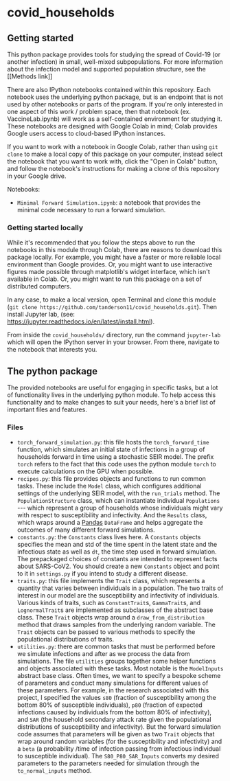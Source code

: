 # covid_households

## Getting started

This python package provides tools for studying the spread of Covid-19 (or another infection) in small, well-mixed subpopulations. For more information about the infection model and supported population structure, see the [[Methods link]]

There are also IPython notebooks contained within this repository. Each notebook uses the underlying python package, but is an endpoint that is not used by other notebooks or parts of the program. If you're only interested in one aspect of this work / problem space, then that notebook (ex. VaccineLab.ipynb) will work as a self-contained environment for studying it. These notebooks are designed with Google Colab in mind; Colab provides Google users access to cloud-based IPython instances.

If you want to work with a notebook in Google Colab, rather than using `git clone` to make a local copy of this package on your computer, instead select the notebook that you want to work with, click the "Open in Colab" button, and follow the notebook's instructions for making a clone of this repository in your Google drive.

Notebooks:
- `Minimal Forward Simulation.ipynb`: a notebook that provides the minimal code necessary to run a forward simulation.

### Getting started locally

While it's recommended that you follow the steps above to run the notebooks in this module through Colab, there are reasons to download this package locally. For example, you might have a faster or more reliable local environment than Google provides. Or, you might want to use interactive figures made possible through matplotlib's widget interface, which isn't available in Colab. Or, you might want to run this package on a set of distributed computers. 

In any case, to make a local version, open Terminal and clone this module (`git clone https://github.com/tanderson11/covid_households.git`). Then install Jupyter lab, (see: https://jupyter.readthedocs.io/en/latest/install.html).

From inside the `covid_households/` directory, run the command `jupyter-lab` which will open the IPython server in your browser. From there, navigate to the notebook that interests you.

## The python package

The provided notebooks are useful for engaging in specific tasks, but a lot of functionality lives in the underlying python module. To help access this functionality and to make changes to suit your needs, here's a brief list of important files and features.

### Files
- `torch_forward_simulation.py`: this file hosts the `torch_forward_time` function, which simulates an initial state of infections in a group of households forward in time using a stochastic SEIR model. The prefix `torch` refers to the fact that this code uses the python module `torch` to execute calculations on the GPU when possible.
- `recipes.py`: this file provides objects and functions to run common tasks. These include the `Model` class, which configures additional settings of the underlying SEIR model, with the `run_trials` method. The `PopulationStructure` class, which can instantiate individual `Populations` --- which represent a group of households whose individuals might vary with respect to susceptibility and infectivity. And the `Results` class, which wraps around a [Pandas](https://pandas.pydata.org/docs/user_guide/index.html#user-guide) `DataFrame` and helps aggregate the outcomes of many different forward simulations.
- `constants.py`: the `Constants` class lives here. A `Constants` objects specifies the mean and std of the time spent in the latent state and the infectious state as well as `dt`, the time step used in forward simulation. The prepackaged choices of constants are intended to represent facts about SARS-CoV2. You should create a new `Constants` object and point to it in `settings.py` if you intend to study a different disease.
- `traits.py`: this file implements the `Trait` class, which represents a quantity that varies between individuals in a population. The two traits of interest in our model are the susceptibility and infectivity of individuals. Various kinds of traits, such as `ConstantTrait`s, `GammaTrait`s, and `LognormalTrait`s are implemented as subclasses of the abstract base class. These `Trait` objects wrap around a `draw_from_distribution` method that draws samples from the underlying random variable. The `Trait` objects can be passed to various methods to specify the populational distributions of traits.
- `utilities.py`: there are common tasks that must be performed before we simulate infections and after as we process the data from simulations. The file `utilities` groups together some helper functions and objects associated with these tasks. Most notable is the `ModelInputs` abstract base class. Often times, we want to specify a bespoke scheme of parameters and conduct many simulations for different values of these parameters. For example, in the research associated with this project, I specified the values `s80` (fraction of susceptibility among the bottom 80% of susceptible individuals), `p80` (fraction of expected infections caused by individuals from the bottom 80% of infectivity), and `SAR` (the household secondary attack rate given the populational distributions of susceptibility and infectivity). But the forward simulation code assumes that parameters will be given as two `Trait` objects that wrap around random variables (for the susceptibility and infectivity) and a `beta` (a probability /time of infection passing from infectious individual to susceptible individual). The `S80_P80_SAR_Inputs` converts my desired parameters to the parameters needed for simulation through the `to_normal_inputs` method.
